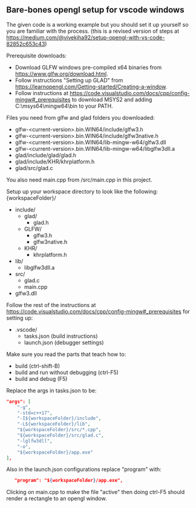## Bare-bones opengl setup for vscode windows

The given code is a working example but you should set it up yourself so you are familiar with the process.
(this is a revised version of steps at https://medium.com/@vivekjha92/setup-opengl-with-vs-code-82852c653c43)

Prerequisite downloads:
- Download GLFW windows pre-compiled x64 binaries from https://www.glfw.org/download.html.
- Follow instructions "Setting up GLAD" from https://learnopengl.com/Getting-started/Creating-a-window. 
- Follow instructions at https://code.visualstudio.com/docs/cpp/config-mingw#_prerequisites to download MSYS2 and adding C:\msys64\mingw64\bin to your PATH.

Files you need from glfw and glad folders you downloaded:
- glfw-\<current-version>.bin.WIN64/include/glfw3.h
- glfw-\<current-version>.bin.WIN64/include/glfw3native.h
- glfw-\<current-version>.bin.WIN64/lib-mingw-w64/glfw3.dll
- glfw-\<current-version>.bin.WIN64/lib-mingw-w64/libglfw3dll.a
- glad/include/glad/glad.h
- glad/include/KHR/khrplatform.h
- glad/src/glad.c

You also need main.cpp from /src/main.cpp in this project.

Setup up your workspace directory to look like the following:   
{workspaceFolder}/
- include/
   -  glad/
      - glad.h
   - GLFW/
      - glfw3.h
      - glfw3native.h
   - KHR/
      - khrplatform.h
- lib/
   - libglfw3dll.a
- src/
   - glad.c
   - main.cpp
- glfw3.dll

Follow the rest of the instructions at https://code.visualstudio.com/docs/cpp/config-mingw#_prerequisites for setting up:

- .vscode/
    - tasks.json (build instructions)
    - launch.json (debugger settings)

Make sure you read the parts that teach how to:
- build (ctrl-shift-B)
- build and run without debugging (ctrl-F5)
- build and debug (F5)

Replace the args in tasks.json to be:
```json
"args": [
    "-g",
    "-std=c++17",
    "-I${workspaceFolder}/include",
    "-L${workspaceFolder}/lib",
    "${workspaceFolder}/src/*.cpp",
    "${workspaceFolder}/src/glad.c",
    "-lglfw3dll",
    "-o",
    "${workspaceFolder}/app.exe"
],
```
Also in the launch.json configurations replace "program" with:

```json
   "program": "${workspaceFolder}/app.exe",
```

Clicking on main.cpp to make the file "active" then doing ctrl-F5 should render a rectangle to an opengl window.
